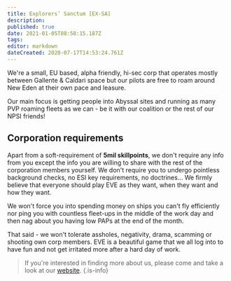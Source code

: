 ```yaml
---
title: Explorers’ Sanctum [EX-SA]
description: 
published: true
date: 2021-01-05T08:58:15.187Z
tags: 
editor: markdown
dateCreated: 2020-07-17T14:53:24.761Z
---
```


We're a small, EU based, alpha friendly, hi-sec corp that operates mostly between Gallente & Caldari space but our pilots are free to roam around New Eden at their own pace and leasure.

Our main focus is getting people into Abyssal sites and running as many PVP roaming fleets as we can - be it with our coalition or the rest of our NPSI friends!

## Corporation requirements

Apart from a soft-requirement of **5mil skillpoints**, we don't require any info from you except the info you are willing to share with the rest of the corporation members yourself. We don't require you to undergo pointless background checks, no ESI key requirements, no doctrines... We firmly believe that everyone should play EVE as they want, when they want and how they want.

We won't force you into spending money on ships you can't fly efficiently nor ping you with countless fleet-ups in the middle of the work day and then nag about you having low PAPs at the end of the month.

That said - we won't tolerate assholes, negativity, drama, scamming or shooting own corp members. EVE is a beautiful game that we all log into to have fun and not get irritated more after a hard day of work.

> If you're interested in finding more about us, please come and take a look at our [website](https://explorers-sanctum.com).
{.is-info}
